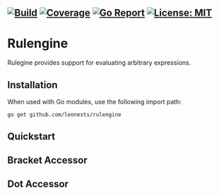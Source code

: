 [![Build](https://github.com/leonests/rulengine/workflows/CI/badge.svg)](https://github.com/leonests/rulengine/actions?query=workflow)
[![Coverage](https://codecov.io/gh/leonests/rulengine/branch/main/graphs/badge.svg?branch=main)](https://codecov.io/gh/leonests/rulengine)
[![Go Report](https://goreportcard.com/badge/github.com/leonests/rulengine)](https://goreportcard.com/report/github.com/leonests/rulengine)
[![License: MIT](https://img.shields.io/badge/License-MIT-brightgreen.svg)](https://opensource.org/licenses/MIT)
------
# Rulengine

Rulegine provides support for evaluating arbitrary expressions.

## Installation
When used with Go modules, use the following import path:

    go get github.com/leonests/rulengine

## Quickstart

## Bracket Accessor

## Dot Accessor

##